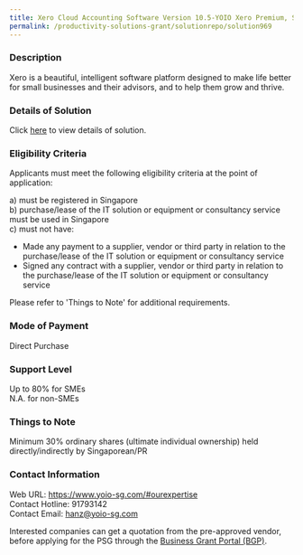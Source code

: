 ```yaml
---
title: Xero Cloud Accounting Software Version 10.5-YOIO Xero Premium, Set Up Package
permalink: /productivity-solutions-grant/solutionrepo/solution969
---
```


### Description

Xero is a beautiful, intelligent software platform designed to make life better for small businesses and their advisors, and to help them grow and thrive.

### Details of Solution

Click <a href='https://www.gobusiness.gov.sg/images/psg/Desensitised_YOIO_Annex_3_CR_wef_29_July_2021_Part_3.pdf' target='_blank' rel='noopener'>here</a> to view details of solution.

### Eligibility Criteria

Applicants must meet the following eligibility criteria at the point of application:

a) must be registered in Singapore <br>
b) purchase/lease of the IT solution or equipment or consultancy service must be used in Singapore <br>
c) must not have:
- Made any payment to a supplier, vendor or third party in relation to the purchase/lease of the IT solution or equipment or consultancy service
- Signed any contract with a supplier, vendor or third party in relation to the purchase/lease of the IT solution or equipment or consultancy service

Please refer to 'Things to Note' for additional requirements.

### Mode of Payment
Direct Purchase

### Support Level
Up to 80% for SMEs <br>
N.A. for non-SMEs

### Things to Note
Minimum 30% ordinary shares (ultimate individual ownership) held directly/indirectly by Singaporean/PR

### Contact Information
Web URL: https://www.yoio-sg.com/#ourexpertise <br>Contact Hotline: 91793142 <br>Contact Email: hanz@yoio-sg.com <br>

Interested companies can get a quotation from the pre-approved vendor, before applying for the PSG through the <a target='_blank' rel='noopener' href='https://www.businessgrants.gov.sg/'>Business Grant Portal (BGP)</a>.
